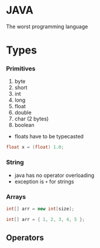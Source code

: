 # JAVA

The worst programming language

# Types

### Primitives

1. byte
1. short
1. int
1. long
1. float
1. double
1. char (2 bytes)
1. boolean

- floats have to be typecasted

```java
float x = (float) 1.0;
```

### String

- java has no operator overloading
- exception is `+` for strings

### Arrays

```java
int[] arr = new int[size];

int[] arr = { 1, 2, 3, 4, 5 };
```

## Operators
